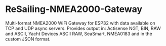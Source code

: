 # ReSailing-NMEA2000-Gateway
Multi-format NMEA2000 WiFi Gateway for ESP32 with data available on TCP and UDP async servers. Provides output in: Actisense NGT, BIN, RAW and ASCII, Yacht Devices ASCII RAW, SeaSmart, NMEA0183 and in the custom JSON format.

